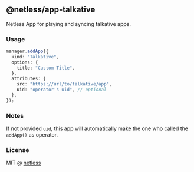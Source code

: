 ## @netless/app-talkative

Netless App for playing and syncing talkative apps.

### Usage

```ts
manager.addApp({
  kind: "Talkative",
  options: {
    title: "Custom Title",
  },
  attributes: {
    src: "https://url/to/talkative/app",
    uid: "operator's uid", // optional
  },
});
```

### Notes

If not provided `uid`, this app will automatically make the one who
called the `addApp()` as operator.

### License

MIT @ [netless](https://github.com/netless-io)
